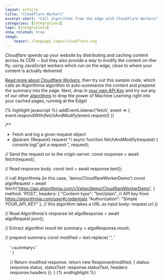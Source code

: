 ```yaml
---
layout: article
title: "Cloudflare Workers"
excerpt-short: "Call algorithms from the edge with Cloudflare Workers"
categories: [integrations]
tags: [integrations]
show_related: true
image:
    teaser: /language_logos/cloudflare.svg
---
```


*Cloudflare* speeds up your website by distributing and caching content across its CDN -- but they also provide a way to modify the content on-the-fly, using JavaScript workers which run on the edge, close to where your content is actually delivered.

[Read more about Cloudflare Workers](https://cloudflare.com/products/cloudflare-workers/), then try out this sample code, which calls an Algorithmia algorithm to auto-summarize the content and prepend the summary into the page. Next, drop in [your own API Key](https://algorithmia.com/user#credentials) and try out any of our other [algorithms](http://algorithmia.com/algorithms) to drop the power of Machine Learning right into your cached pages, running at the Edge! 

{% highlight javascript %}
addEventListener('fetch', event => {
  event.respondWith(fetchAndModify(event.request))
})

/**
 * Fetch and log a given request object
 * @param {Request} request
 */
async function fetchAndModify(request) {
  console.log("got a request:", request);

  // Send the request on to the origin server.
  const response = await fetch(request);
  
  // Read response body.
  const text = await response.text();

  // call Algorithmia (in this case, 'demo/CloudflareWorkerDemo')
  const algoRequest = await fetch('https://api.algorithmia.com/v1/algo/demo/CloudflareWorkerDemo', {
    method: 'POST',
    headers: {
      "Content-type": "text/plain",
      // API key from https://algorithmia.com/user#credentials
      "Authorization": "Simple YOUR_API_KEY"
    },
    // this algorithm takes a URL as input
    body: request.url
  })

  // Read Algorithmia's response
  let algoResponse = await algoRequest.json();

  // Extract algorithm result
  let summary = algoResponse.result;

  // prepend summary
  const modified = text.replace(
    '<body>',
    '<body><div style="clear:both;margin:1rem">'+summary+'<div>'
  )

  // Return modified response.
  return new Response(modified, {
    status: response.status,
    statusText: response.statusText,
    headers: response.headers
  });
}
{% endhighlight %}
